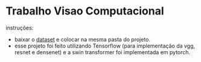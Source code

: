 # Trabalho Visao Computacional

instruções:
- baixar o [dataset](https://drive.google.com/file/d/1Wxh1MAZZZ88HVzvgbNYKLxyNpQ3pmgtp/view?usp=sharing) e colocar na mesma pasta do projeto.
- esse projeto foi feito utilizando Tensorflow (para implementação da vgg, resnet e densenet) e a swin transformer foi implementada em pytorch.

